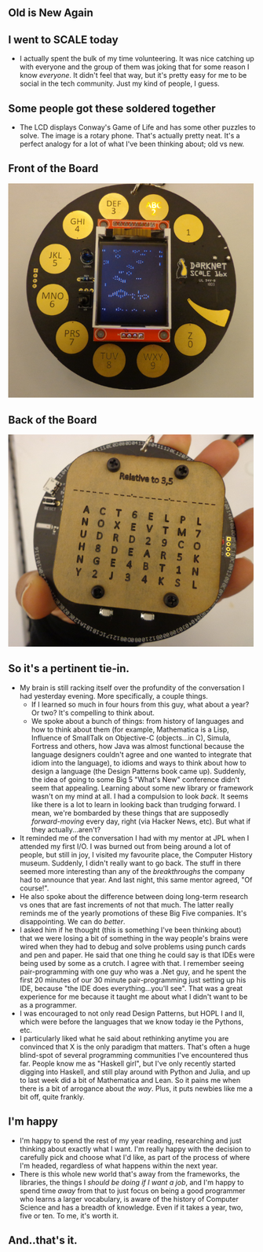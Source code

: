 ## Old is New Again

## I went to SCALE today

- I actually spent the bulk of my time volunteering. It was nice catching up with everyone and the group
  of them was joking that for some reason I know *everyone*. It didn't feel that way, but it's pretty
  easy for me to be social in the tech community. Just my kind of people, I guess. 
  
## Some people got these soldered together

- The LCD displays Conway's Game of Life and has some other puzzles to solve. 
  The image is a rotary phone. That's actually pretty neat. 
  It's a perfect analogy for a lot of what I've been thinking about; old vs new.
  
## Front of the Board 

<img src="/images/Meta/meta.png" width="500">

## Back of the Board 

<img src="/images/Meta/meta1.png" width="500">

## So it's a pertinent tie-in. 

- My brain is still racking itself over the profundity of the conversation I had yesterday evening. 
  More specifically, a couple things.
  - If I learned so much in four hours from this guy, what about a year? Or two? It's compelling to think about.
  - We spoke about a bunch of things: from history of languages and how to think about them (for example, 
    Mathematica is a Lisp, Influence of SmallTalk on Objective-C (objects...in C), Simula, Fortress and others,
    how Java was almost functional because the language designers couldn't agree and one wanted to integrate
    that idiom into the language), to idioms and ways to think about how to design a language (the Design Patterns book came up). 
    Suddenly, the idea of going to some Big 5 "What's New" conference didn't seem that appealing. 
    Learning about
    some new library or framework wasn't on my mind at all. I had a compulsion to look *back*. It seems like there
    is a lot to learn in looking back than trudging forward. I mean, we're bombarded by these things that are 
    supposedly *forward-moving* every day, right (via Hacker News, etc). But what if they actually...aren't?
- It reminded me of the conversation I had with my mentor at JPL when I attended my first I/O. I was burned out from
  being around a lot of people, but still in joy, I visited my favourite place, the Computer History museum. 
  Suddenly, I didn't really want to go back. The stuff in there seemed more interesting than any of the *breakthroughs* 
  the company had to announce that year. And last night, this same mentor agreed, "Of course!".
- He also spoke about the difference between doing long-term research vs ones that are fast increments of not that much.
  The latter really reminds me of the yearly promotions of these Big Five companies. It's disappointing. We can do *better*.
- I asked him if he thought (this is something I've been thinking about) that we were losing a bit of something in the way
  people's brains were wired when they had to debug and solve problems using punch cards and pen and paper. He said that
  one thing he could say is that IDEs were being used by some as a crutch. I agree with that. I remember seeing pair-programming
  with one guy who was a .Net guy, and he spent the first 20 minutes of our 30 minute pair-programming just setting up his IDE,
  because "the IDE does everything...you'll see". That was a great experience for me because it taught me about what I didn't
  want to be as a programmer.
- I was encouraged to not only read Design Patterns, but HOPL I and II, which were before the languages that we know today 
  ie the Pythons, etc. 
- I particularly liked what he said about rethinking anytime you are convinced that X is the only paradigm that matters.
  That's often a huge blind-spot of several programming communities I've encountered thus far. People know me as "Haskell
  girl", but I've only recently started digging into Haskell, and still play around with Python and Julia, and up to last 
  week did a bit of Mathematica and Lean. So it pains me when there is a bit of arrogance about *the way*. Plus, it puts
  newbies like me a bit off, quite frankly. 
  
## I'm happy
- I'm happy to spend the rest of my year reading, researching and just thinking about exactly what I want. I'm really happy 
  with the decision to carefully pick and choose what I'd like, as part of the process of where I'm headed, regardless of 
  what happens within the next year.
- There is this whole new world that's away from the frameworks, the libraries, the things I *should be doing if I want a job*,
  and I'm happy to spend time *away* from that to just focus on being a good programmer who learns a larger vocabulary, is 
  aware of the history of Computer Science and has a breadth of knowledge. Even if it takes a year, two, five or ten. To me, 
  it's worth it.
  
## And..that's it.
  
  


